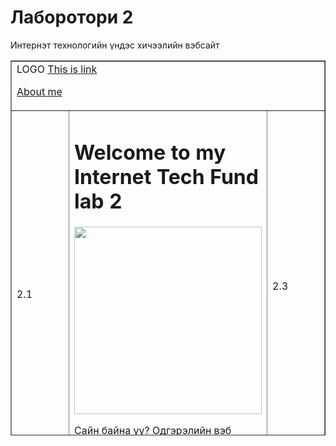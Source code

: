 <!DOCTYPE html>
<html>
 <head>
<title>Welcome to Internet Technology Fundamentals</title>
</head>
<body>
<h1>Лаборотори 2</h1>
<p>Интернэт технологийн үндэс хичээлийн вэбсайт</p>
 </body>
 </html>
<!DOCTYPE html>

<html lang="en">

<head>

<meta charset="UTF-8">

<meta name="viewport" content="width=device-width, initial-scale=1.0">

<title>Document</title>

</head>

<body>



<table border="1" width="100%" height="600px">

<tr height="10%">

<td colspan="3">LOGO <a href="https://janubis.github.io/lab2">This is link</a>

<a href="about.html">About me</a></td>


</tr>

<tr>

<td rowspan="2" width="20%">2.1</td>

<td><h1>Welcome to my Internet Tech Fund lab 2</h1>

<img src="![Screenshot 2025-02-11 171340](https://github.com/user-attachments/assets/bc0c5c84-6ebd-47f1-8dd8-61c41cc86d67)
" width="300px"/>


<p> Сайн байна уу? Одгэрэлийн вэб хуудсанд тавтай морил.  </p></td>

<td width="20%">2.3</td>

</tr>

<tr height="10%">


<td colspan="2">3.2</td>

</tr>

</table>


</body>

</html>
